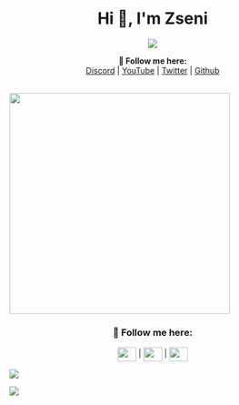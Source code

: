 <h1 align="center">Hi 👋, I'm Zseni</h1>
<p align="center"> <img src="https://komarev.com/ghpvc/?username=zseni-verified&label=Profile%20views&color=0e75b6&style=flat"/> </p>
<p align="center">
  <b>🖤 Follow me here:</b><br>
  <a href="https://discord.gg/SXng95f">Discord</a> |
  <a href="http://bit.ly/Zseni-Youtube">YouTube</a> |
  <a href="https://twitter.com/Zseni10">Twitter</a> |
  <a href="https://github.com/">Github</a>
  <br><br>
  <p><img align="center" src="https://github.com/Zseni-Verified/Zseni-Verified/blob/main/Images/AllVersionOfZseni.gif?raw=true" height="388" width="388"/></p>
</p>

<h3 align="center">🖤 Follow me here:</h3>
<p align="center">
  <a href="https://twitter.com/zseni10" target="blank">
    <img align="center" src="https://raw.githubusercontent.com/Zseni-Verified/Zseni-Verified/main/Images/twitter.svg" height="25" width="33"/></a> |
  <a href="http://bit.ly/Zseni-Youtube" target="blank">
    <img align="center" src="https://raw.githubusercontent.com/Zseni-Verified/Zseni-Verified/main/Images/youtube.svg" height="25" width="33"/></a> |
  <a href="https://discord.gg/SXng95f" target="blank">
    <img align="center" src="https://raw.githubusercontent.com/Zseni-Verified/Zseni-Verified/main/Images/discord.svg" height="25" width="33"/></a>
</p>

<p><img align="center" src="https://github-readme-stats.vercel.app/api/top-langs?username=zseni-verified&theme=dark&show_icons=true&locale=en&layout=compact"/></p>

<p><img align="center" src="https://github-readme-stats.vercel.app/api?username=zseni-verified&theme=dark&show_icons=true&locale=en"/></p>
